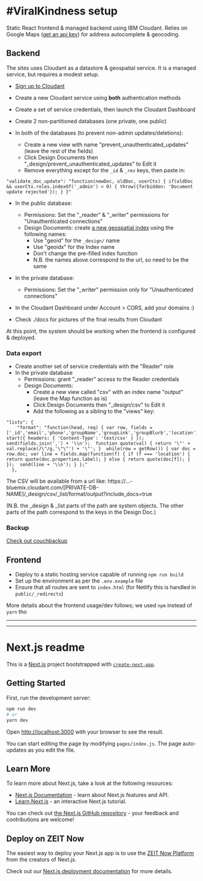 # #ViralKindness setup

Static React frontend & managed backend using IBM Cloudant. Relies on Google Maps ([get an api key](https://developers.google.com/maps/documentation/javascript/get-api-key)) for address autocomplete & geocoding.

## Backend

The sites uses Cloudant as a datastore & geospatial service.  It is a managed service, but requires a modest setup.

- [Sign up to Cloudant](https://developer.ibm.com/clouddataservices/docs/compose/cloudant/get-started/)
- Create a new Cloudant service using **both** authentication methods
- Create a set of service credentials, then launch the Cloudant Dashboard
- Create 2 non-partitioned databases (one private, one public)

- In both of the databases (to prevent non-admin updates/deletions):
  - Create a new view with name "prevent_unauthenticated_updates" (leave the rest of the fields)
  - Click Design Documents then "_design/prevent_unauthenticated_updates" to Edit it
  - Remove everything except for the `_id` & `_rev` keys, then paste in:

```
"validate_doc_update": "function(newDoc, oldDoc, userCtx) { if(oldDoc && userCtx.roles.indexOf('_admin') < 0) { throw({forbidden: 'Document update rejected'}); } }"
```

- In the public database:
  - Permissions: Set the "_reader" & "_writer" permissions for "Unauthenticated connections"
  - Design Documents: create [a new geospatial index](https://developer.ibm.com/clouddataservices/docs/compose/cloudant/cloudant-geospatial/) using the following names:
    - Use "geoid" for the `_design/` name
    - Use "geoidx" for the Index name
    - Don't change the pre-filled index function
    - N.B. the names above correspond to the url, so need to be the same

- In the private database:
  - Permissions: Set the "_writer" permission only for "Unauthenticated connections"


- In the Cloudant Dashboard under Account > CORS, add your domains :)
- Check ./docs for pictures of the final results from Cloudant

At this point, the system should be working when the frontend is configured & deployed.

### Data export

- Create another set of service credentials with the "Reader" role
- In the private database
  - Permissions: grant "_reader" access to the Reader credentials
  - Design Documents:
    - Create a new view called "csv" with an index name "output" (leave the Map function as is)
    - Click Design Documents then "_design/csv" to Edit it
    - Add the following as a sibling to the "views" key:

```
"lists": {
    "format": "function(head, req) { var row, fields = ['_id','email','phone','groupName','groupLink','groupBlurb','location'];  start({ headers: { 'Content-Type': 'text/csv' } });  send(fields.join(',') + '\\n');  function quote(val) { return '\"' + val.replace(/\"/g,'\"\"') + '\"'; }  while(row = getRow()) { var doc = row.doc; var line = fields.map(function(f) { if (f === 'location') { return quote(doc.properties.label); } else { return quote(doc[f]); } });  send(line + '\\n'); } };"
  },
```

The CSV will be available from a url like: https://...-bluemix.cloudant.com/[PRIVATE-DB-NAME]/_design/csv/_list/format/output?include_docs=true

(N.B. the _design & _list parts of the path are system objects. The other parts of the path correspond to the keys in the Design Doc.)



### Backup

[Check out couchbackup](https://www.npmjs.com/package/@cloudant/couchbackup)

## Frontend

- Deploy to a static hosting service capable of running `npm run build`
- Set up the environment as per the `.env.example` file
- Ensure that all routes are sent to `index.html` (for Netlify this is handled in `public/_redirects`)

More details about the frontend usage/dev follows; we used `npm` instead of `yarn` tho

<hr><hr>

# Next.js readme

This is a [Next.js](https://nextjs.org/) project bootstrapped with [`create-next-app`](https://github.com/zeit/next.js/tree/canary/packages/create-next-app).

## Getting Started

First, run the development server:

```bash
npm run dev
# or
yarn dev
```

Open [http://localhost:3000](http://localhost:3000) with your browser to see the result.

You can start editing the page by modifying `pages/index.js`. The page auto-updates as you edit the file.

## Learn More

To learn more about Next.js, take a look at the following resources:

- [Next.js Documentation](https://nextjs.org/docs) - learn about Next.js features and API.
- [Learn Next.js](https://nextjs.org/learn) - an interactive Next.js tutorial.

You can check out [the Next.js GitHub repository](https://github.com/zeit/next.js/) - your feedback and contributions are welcome!

## Deploy on ZEIT Now

The easiest way to deploy your Next.js app is to use the [ZEIT Now Platform](https://zeit.co/import?utm_medium=default-template&filter=next.js&utm_source=create-next-app&utm_campaign=create-next-app-readme) from the creators of Next.js.

Check out our [Next.js deployment documentation](https://nextjs.org/docs/deployment) for more details.
